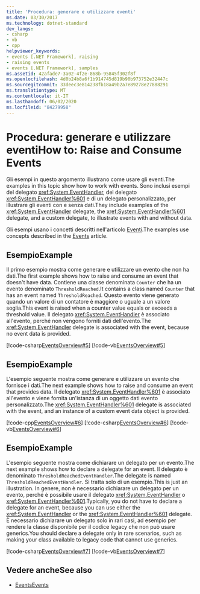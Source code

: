 ```yaml
---
title: 'Procedura: generare e utilizzare eventi'
ms.date: 03/30/2017
ms.technology: dotnet-standard
dev_langs:
- csharp
- vb
- cpp
helpviewer_keywords:
- events [.NET Framework], raising
- raising events
- events [.NET Framework], samples
ms.assetid: 42afade7-3a02-4f2e-868b-95845f302f8f
ms.openlocfilehash: 4d0b24b8a6f1b914745d819b90b973752e32447c
ms.sourcegitcommit: 33deec3e814238fb18a49b2a7e89278e27888291
ms.translationtype: MT
ms.contentlocale: it-IT
ms.lasthandoff: 06/02/2020
ms.locfileid: "84279958"
---
```

# <a name="how-to-raise-and-consume-events"></a><span data-ttu-id="35b89-102">Procedura: generare e utilizzare eventi</span><span class="sxs-lookup"><span data-stu-id="35b89-102">How to: Raise and Consume Events</span></span>
<span data-ttu-id="35b89-103">Gli esempi in questo argomento illustrano come usare gli eventi.</span><span class="sxs-lookup"><span data-stu-id="35b89-103">The examples in this topic show how to work with events.</span></span> <span data-ttu-id="35b89-104">Sono inclusi esempi del delegato <xref:System.EventHandler>, del delegato <xref:System.EventHandler%601> e di un delegato personalizzato, per illustrare gli eventi con e senza dati.</span><span class="sxs-lookup"><span data-stu-id="35b89-104">They include examples of the <xref:System.EventHandler> delegate, the <xref:System.EventHandler%601> delegate, and a custom delegate, to illustrate events with and without data.</span></span>  
  
 <span data-ttu-id="35b89-105">Gli esempi usano i concetti descritti nell'articolo [Eventi](index.md).</span><span class="sxs-lookup"><span data-stu-id="35b89-105">The examples use concepts described in the [Events](index.md) article.</span></span>  
  
## <a name="example"></a><span data-ttu-id="35b89-106">Esempio</span><span class="sxs-lookup"><span data-stu-id="35b89-106">Example</span></span>  
 <span data-ttu-id="35b89-107">Il primo esempio mostra come generare e utilizzare un evento che non ha dati.</span><span class="sxs-lookup"><span data-stu-id="35b89-107">The first example shows how to raise and consume an event that doesn't have data.</span></span> <span data-ttu-id="35b89-108">Contiene una classe denominata `Counter` che ha un evento denominato `ThresholdReached`.</span><span class="sxs-lookup"><span data-stu-id="35b89-108">It contains a class named `Counter` that has an event named `ThresholdReached`.</span></span> <span data-ttu-id="35b89-109">Questo evento viene generato quando un valore di un contatore è maggiore o uguale a un valore soglia.</span><span class="sxs-lookup"><span data-stu-id="35b89-109">This event is raised when a counter value equals or exceeds a threshold value.</span></span> <span data-ttu-id="35b89-110">Il delegato <xref:System.EventHandler> è associato all'evento, perché non vengono forniti dati dell'evento.</span><span class="sxs-lookup"><span data-stu-id="35b89-110">The <xref:System.EventHandler> delegate is associated with the event, because no event data is provided.</span></span>  
  
 [!code-csharp[EventsOverview#5](../../../samples/snippets/csharp/VS_Snippets_CLR/eventsoverview/cs/programnodata.cs#5)]
 [!code-vb[EventsOverview#5](../../../samples/snippets/visualbasic/VS_Snippets_CLR/eventsoverview/vb/module1nodata.vb#5)]  
  
## <a name="example"></a><span data-ttu-id="35b89-111">Esempio</span><span class="sxs-lookup"><span data-stu-id="35b89-111">Example</span></span>  
 <span data-ttu-id="35b89-112">L'esempio seguente mostra come generare e utilizzare un evento che fornisce i dati.</span><span class="sxs-lookup"><span data-stu-id="35b89-112">The next example shows how to raise and consume an event that provides data.</span></span> <span data-ttu-id="35b89-113">Il delegato <xref:System.EventHandler%601> è associato all'evento e viene fornita un'istanza di un oggetto dati evento personalizzato.</span><span class="sxs-lookup"><span data-stu-id="35b89-113">The <xref:System.EventHandler%601> delegate is associated with the event, and an instance of a custom event data object is provided.</span></span>  
  
 [!code-cpp[EventsOverview#6](../../../samples/snippets/cpp/VS_Snippets_CLR/eventsoverview/cpp/programwithdata.cpp#6)]
 [!code-csharp[EventsOverview#6](../../../samples/snippets/csharp/VS_Snippets_CLR/eventsoverview/cs/programwithdata.cs#6)]
 [!code-vb[EventsOverview#6](../../../samples/snippets/visualbasic/VS_Snippets_CLR/eventsoverview/vb/module1withdata.vb#6)]  
  
## <a name="example"></a><span data-ttu-id="35b89-114">Esempio</span><span class="sxs-lookup"><span data-stu-id="35b89-114">Example</span></span>  
 <span data-ttu-id="35b89-115">L'esempio seguente mostra come dichiarare un delegato per un evento.</span><span class="sxs-lookup"><span data-stu-id="35b89-115">The next example shows how to declare a delegate for an event.</span></span> <span data-ttu-id="35b89-116">Il delegato è denominato `ThresholdReachedEventHandler`.</span><span class="sxs-lookup"><span data-stu-id="35b89-116">The delegate is named `ThresholdReachedEventHandler`.</span></span> <span data-ttu-id="35b89-117">Si tratta solo di un esempio.</span><span class="sxs-lookup"><span data-stu-id="35b89-117">This is just an illustration.</span></span> <span data-ttu-id="35b89-118">In genere, non è necessario dichiarare un delegato per un evento, perché è possibile usare il delegato <xref:System.EventHandler> o <xref:System.EventHandler%601>.</span><span class="sxs-lookup"><span data-stu-id="35b89-118">Typically, you do not have to declare a delegate for an event, because you can use either the <xref:System.EventHandler> or the <xref:System.EventHandler%601> delegate.</span></span> <span data-ttu-id="35b89-119">È necessario dichiarare un delegato solo in rari casi, ad esempio per rendere la classe disponibile per il codice legacy che non può usare generics.</span><span class="sxs-lookup"><span data-stu-id="35b89-119">You should declare a delegate only in rare scenarios, such as making your class available to legacy code that cannot use generics.</span></span>  
  
 [!code-csharp[EventsOverview#7](../../../samples/snippets/csharp/VS_Snippets_CLR/eventsoverview/cs/programwithdelegate.cs#7)]
 [!code-vb[EventsOverview#7](../../../samples/snippets/visualbasic/VS_Snippets_CLR/eventsoverview/vb/module1withdelegate.vb#7)]  
  
## <a name="see-also"></a><span data-ttu-id="35b89-120">Vedere anche</span><span class="sxs-lookup"><span data-stu-id="35b89-120">See also</span></span>

- [<span data-ttu-id="35b89-121">Events</span><span class="sxs-lookup"><span data-stu-id="35b89-121">Events</span></span>](index.md)
